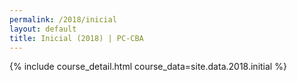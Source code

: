 ```yaml
---
permalink: /2018/inicial
layout: default
title: Inicial (2018) | PC-CBA
---
```


{% include course_detail.html course_data=site.data.2018.initial %}
